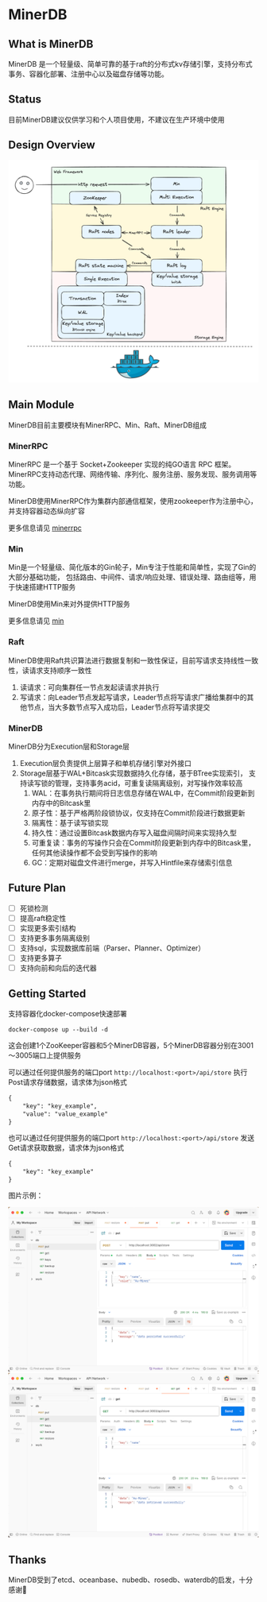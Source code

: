 # MinerDB

## What is MinerDB
MinerDB 是一个轻量级、简单可靠的基于raft的分布式kv存储引擎，支持分布式事务、容器化部署、注册中心以及磁盘存储等功能。


## Status
目前MinerDB建议仅供学习和个人项目使用，不建议在生产环境中使用

## Design Overview
![MinerDB.png](MinerDB.png)

## Main Module
MinerDB目前主要模块有MinerRPC、Min、Raft、MinerDB组成

### MinerRPC
MinerRPC 是一个基于 Socket+Zookeeper 实现的纯GO语言 RPC 框架。
MinerRPC支持动态代理、网络传输、序列化、服务注册、服务发现、服务调用等功能。

MinerDB使用MinerRPC作为集群内部通信框架，使用zookeeper作为注册中心，并支持容器动态纵向扩容

更多信息请见 [minerrpc](https://github.com/Au-Miner/minerrpc)

### Min
Min是一个轻量级、简化版本的Gin轮子，Min专注于性能和简单性，实现了Gin的大部分基础功能，
包括路由、中间件、请求/响应处理、错误处理、路由组等，用于快速搭建HTTP服务

MinerDB使用Min来对外提供HTTP服务

更多信息请见 [min](https://github.com/Au-Miner/min)

### Raft
MinerDB使用Raft共识算法进行数据复制和一致性保证，目前写请求支持线性一致性，读请求支持顺序一致性
1. 读请求：可向集群任一节点发起读请求并执行
2. 写请求：向Leader节点发起写请求，Leader节点将写请求广播给集群中的其他节点，当大多数节点写入成功后，Leader节点将写请求提交

### MinerDB
MinerDB分为Execution层和Storage层
1. Execution层负责提供上层算子和单机存储引擎对外接口
2. Storage层基于WAL+Bitcask实现数据持久化存储，基于BTree实现索引，
   支持读写锁的管理，支持事务acid，可重复读隔离级别，对写操作效率较高
    1. WAL：在事务执行期间将日志信息存储在WAL中，在Commit阶段更新到内存中的Bitcask里
    2. 原子性：基于严格两阶段锁协议，仅支持在Commit阶段进行数据更新
    3. 隔离性：基于读写锁实现
    4. 持久性：通过设置Bitcask数据内存写入磁盘间隔时间来实现持久型
    5. 可重复读：事务的写操作只会在Commit阶段更新到内存中的Bitcask里，任何其他读操作都不会受到写操作的影响
    6. GC：定期对磁盘文件进行merge，并写入Hintfile来存储索引信息

## Future Plan
- [ ] 死锁检测
- [ ] 提高raft稳定性
- [ ] 实现更多索引结构
- [ ] 支持更多事务隔离级别
- [ ] 支持sql，实现数据库前端（Parser、Planner、Optimizer）
- [ ] 支持更多算子
- [ ] 支持向前和向后的迭代器

## Getting Started
支持容器化docker-compose快速部署
```
docker-compose up --build -d
```
这会创建1个ZooKeeper容器和5个MinerDB容器，5个MinerDB容器分别在3001～3005端口上提供服务

可以通过任何提供服务的端口port `http://localhost:<port>/api/store` 执行Post请求存储数据，请求体为json格式
```
{
    "key": "key_example",
    "value": "value_example"
}
```
也可以通过任何提供服务的端口port `http://localhost:<port>/api/store` 发送Get请求获取数据，请求体为json格式
```
{
    "key": "key_example"
}
```
图片示例：

![put_example.png](put_example.png)
![get_example.png](get_example.png)

## Thanks
MinerDB受到了etcd、oceanbase、nubedb、rosedb、waterdb的启发，十分感谢🙏